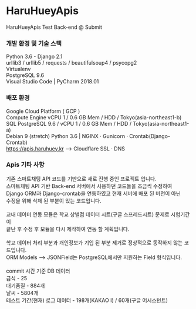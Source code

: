 # HaruHueyApis
HaruHueyApis Test Back-end @ Submit

### 개발 환경 및 기술 스택

Python 3.6 - Django 2.1<br/>
urllib3 / urllib5 / requests / beautifulsoup4 / psycopg2<br/>
Virtualenv<br/>
PostgreSQL 9.6<br/>
Visual Studio Code | PyCharm 2018.01<br/>

### 배포 환경

Google Cloud Platform ( GCP )<br/>
Compute Engine vCPU 1 / 0.6 GB Mem / HDD / Tokyo(asia-northeast1-b)<br/>
SQL PostgreSQL 9.6 / vCPU 1 / 0.6 GB Mem / HDD / Tokyo(asia-northeast1-a)<br/>
Debian 9 (stretch) Python 3.6 | NGINX · Gunicorn · Crontab(Django-Crontab) <br/>
https://apis.haruhuey.kr --> Cloudflare SSL · DNS<br/>

### Apis 기타 사항

기존 스마트채팅 API 코드를 기반으로 새로 진행 중인 프로젝트 입니다.<br/>
스마트채팅 API 기반 Back-end 서버에서 사용하던 코드들을 조금씩 수정하여<br/>
Django ORM과 Django-crontab을 연동하였고 현재 서버에 배포 된 버전이 아닌<br/>
수정을 위해 삭제 된 부분이 있는 코드입니다.<br/>
<br/>
교내 데이터 연동 모듈은 학교 상벌점 데이터 시트(구글 스프레드시트) 문제로 시험기간이<br/>
끝난 후 수정 후 모듈을 다시 제작하여 연동 할 계획입니다.<br/>
<br/>
학교 데이터 처리 부분과 개인정보가 기입 된 부분 제거로 정상적으로 동작하지 않는 코드입니다.<br/>
ORM Models --> JSONField는 PostgreSQL에서만 지원하는 Field 형식입니다.<br/>
<br/>
commit 시간 기준 DB 데이터<br/>
급식 - 25<br/>
대기품질 - 884개<br/>
날씨 - 5804개<br/>
테스트 기간(현재) 로그 데이터 - 198개(KAKAO I) / 60개(구글 어시스턴트)
